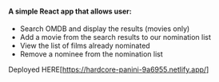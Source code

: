 #### A simple React app that allows user:
* Search OMDB and display the results (movies only)
* Add a movie from the search results to our nomination list
* View the list of films already nominated
* Remove a nominee from the nomination list

Deployed HERE[https://hardcore-panini-9a6955.netlify.app/]
